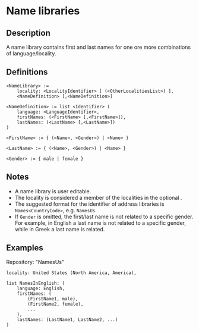 # Name libraries

## Description

A name library contains first and last names for one ore more combinations of language/locality.

## Definitions

~~~
<NameLibrary> :=
	locality: <LocalityIdentifier> [ (<OtherLocalitiesList>) ],
	<NameDefinition> [,<NameDefinition>]

<NameDefinition> := list <Identifier> (
	language: <LanguageIdentifier>,
	firstNames: (<FirstName> [,<FirstName>]),
	lastNames: (<LastName> [,<LastName>])
)

<FirstName> := { (<Name>, <Gender>) | <Name> }

<LastName> := { (<Name>, <Gender>) | <Name> }

<Gender> := { male | female }
~~~

## Notes

* A name library is user editable.
* The locality is considered a member of the localities in the optional <OtherLocalitiesList>. 
* The suggested format for the identifier of address libraries is `Names<CountryCode>`, e.g. `NamesUs`.
* If `Gender` is omitted, the first/last name is not related to a specific gender.
For example, in English a last name is not related to a specific gender, while in Greek a last name is related.

## Examples

Repository: "NamesUs"
~~~
locality: United States (North America, America),

list NamesInEnglish: (
	language: English,
	firstNames: (
		(FirstName1, male),
		(FirstName2, female),
		...
	),
	lastNames: (LastName1, LastName2, ...)
)
~~~